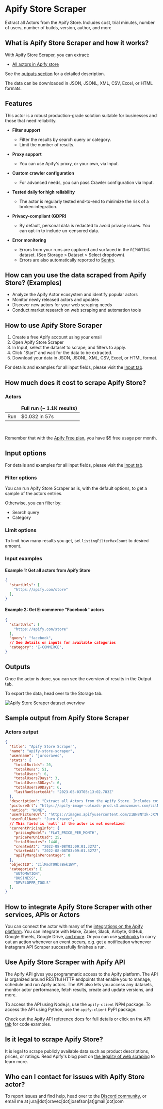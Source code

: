 
Apify Store Scraper
===============================

Extract all Actors from the Apify Store. Includes cost, trial minutes, number of users, number of builds, version, author, and more

## What is Apify Store Scraper and how it works?



With Apify Store Scraper, you can extract:

- [All actors in Apify store]( https://apify.com/store )


See the [outputs section](#outputs) for a detailed description.

The data can be downloaded in JSON, JSONL, XML, CSV, Excel, or HTML formats.



## Features



This actor is a robust production-grade solution suitable for businesses and those that need reliability.

- **Filter support**
  
  - Filter the results by search query or category.
  - Limit the number of results.


- **Proxy support**
  
  - You can use Apify's proxy, or your own, via Input.

- **Custom crawler configuration**
  
  - For advanced needs, you can pass Crawler configuration via Input.

- **Tested daily for high reliability**
  
  - The actor is regularly tested end-to-end to minimize the risk of a broken integration.

- **Privacy-compliant (GDPR)**
  
  - By default, personal data is redacted to avoid privacy issues. You can opt-in to include un-censored data.

- **Error monitoring**
  
  - Errors from your runs are captured and surfaced in the `REPORTING` dataset. (See Storage > Dataset > Select dropdown).
  - Errors are also automatically reported to [Sentry](https://sentry.io/).





## How can you use the data scraped from Apify Store? (Examples)


- Analyze the Apify Actor ecosystem and identify popular actors
- Monitor newly released actors and updates
- Discover new actors for your web scraping needs
- Conduct market research on web scraping and automation tools

## How to use Apify Store Scraper



1. Create a free Apify account using your email
2. Open Apify Store Scraper
3. In Input, select the dataset to scrape, and filters to apply.
4. Click "Start" and wait for the data to be extracted.
5. Download your data in JSON, JSONL, XML, CSV, Excel, or HTML format.

For details and examples for all input fields, please visit the [Input tab](https://apify.com/jurooravec/apify-store-scraper/input-schema).



## How much does it cost to scrape Apify Store?



### Actors

<table>
  <thead>
    <tr>
      <td></td>
            <td><strong>
        Full run (~ 1.1K results)
      </strong></td>
          </tr>
  </thead>

  <tbody>
        <tr>
      <td>
        Run
      </td>
            <td>
        $0.032 in   57s
      </td>
          </tr>
      </tbody>
</table>


<br/>



Remember that with the [Apify Free plan](https://apify.com/pricing), you have $5 free usage per month.



## Input options



For details and examples for all input fields, please visit the [Input tab](https://apify.com/jurooravec/apify-store-scraper/input-schema).



### Filter options



You can run Apify Store Scraper as is, with the default options, to get a sample of the 
actors entries.

Otherwise, you can filter by:

  - Search query
  - Category



### Limit options



To limit how many results you get, set `listingFilterMaxCount` to desired amount.



### Input examples




#### Example 1: Get all actors from Apify Store

```json
{
  "startUrls": [
    "https://apify.com/store"
  ],
}
```


#### Example 2: Get E-commerce "Facebook" actors

```json
{
  "startUrls": [
    "https://apify.com/store"
  ],
  "query": "facebook",
  // See details on inputs for available categories
  "category": "E-COMMERCE",
}
```





## Outputs



Once the actor is done, you can see the overview of results in the Output tab.

To export the data, head over to the Storage tab.

![Apify Store Scraper dataset overview](./public/imgs/apify-store-actor-dataset-overview.png)



## Sample output from Apify Store Scraper



### Actors output

```json
{
  "title": "Apify Store Scraper",
  "name": "apify-store-scraper",
  "username": "jurooravec",
  "stats": {
    "totalBuilds": 20,
    "totalRuns": 51,
    "totalUsers": 6,
    "totalUsers7Days": 3,
    "totalUsers30Days": 6,
    "totalUsers90Days": 6,
    "lastRunStartedAt": "2023-05-03T05:13:02.783Z"
  },
  "description": "Extract all Actors from the Apify Store. Includes cost, trial minutes, number of users, number of builds, version, author, and more. Optionally filter by category or search term. Download as JSON, JSONL, XML, CSV, Excel, or HTML formats.",
  "pictureUrl": "https://apify-image-uploads-prod.s3.amazonaws.com/zilMadT09bsBek1EW/5rR2RB2CgRswk3fHt-24586296.png",
  "notice": "NONE",
  "userPictureUrl": "https://images.apifyusercontent.com/z1BN8NTIk-JX7H5vxqGVeXjFxwKTNTeLeX85-u5SwjU/rs:fill:32:32/aHR0cHM6Ly9hdmF0YXJzLmdpdGh1YnVzZXJjb250ZW50LmNvbS91LzI1OTg2Nzgy",
  "userFullName": "Juro Oravec",
  // This field is `null` if the actor is not monetized
  "currentPricingInfo": {
    "pricingModel": "FLAT_PRICE_PER_MONTH",
    "pricePerUnitUsd": 25,
    "trialMinutes": 1440,
    "createdAt": "2022-08-08T03:09:01.327Z",
    "startedAt": "2022-08-08T03:09:01.327Z",
    "apifyMarginPercentage": 0
  },
  "objectID": "zilMadT09bsBek1EW",
  "categories": [
    "AUTOMATION",
    "BUSINESS",
    "DEVELOPER_TOOLS"
  ],
}
```




## How to integrate Apify Store Scraper with other services, APIs or Actors



You can connect the actor with many of the
[integrations on the Apify platform](https://apify.com/integrations).
You can integrate with Make, Zapier, Slack, Airbyte, GitHub, Google Sheets, Google Drive,
[and more](https://docs.apify.com/integrations).
Or you can use
[webhooks](https://docs.apify.com/integrations/webhooks)
to carry out an action whenever an event occurs, e.g. get a notification whenever
Instagram API Scraper successfully finishes a run.



## Use Apify Store Scraper with Apify API



The Apify API gives you programmatic access to the Apify platform.
The API is organized around RESTful HTTP endpoints that enable you to manage,
schedule and run Apify actors. The API also lets you access any datasets,
monitor actor performance, fetch results, create and update versions, and more.

To access the API using Node.js, use the `apify-client` NPM package.
To access the API using Python, use the `apify-client` PyPI package.

Check out the [Apify API reference](https://docs.apify.com/api/v2) docs
for full details or click on the
[API tab](https://apify.com/jurooravec/apify-store-scraper/api)
for code examples.



## Is it legal to scrape Apify Store?



It is legal to scrape publicly available data such as product descriptions,
prices, or ratings. Read Apify's blog post on
[the legality of web scraping](https://blog.apify.com/is-web-scraping-legal/)
to learn more.




## Who can I contact for issues with Apify Store actor?



To report issues and find help,
head over to the
[Discord community](https://discord.com/channels/801163717915574323), or email me at juraj[dot]oravec[dot]josefson[at]gmail[dot]com


